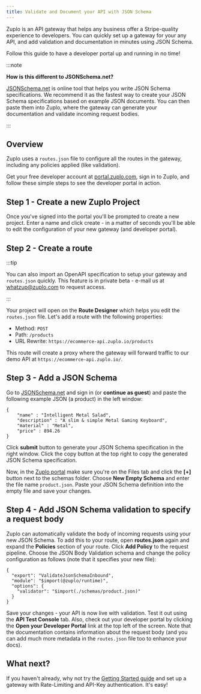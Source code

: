 ```yaml
---
title: Validate and Document your API with JSON Schema
---
```


Zuplo is an API gateway that helps any business offer a Stripe-quality experience to developers. You can quickly set up a gateway for your any API, and add validation and documentation in minutes using JSON Schema.

Follow this guide to have a developer portal up and running in no time!

:::note

**How is this different to JSONSchema.net?**

[JSONSchema.net](https://jsonschema.net/) is online tool that helps you write JSON Schema specifications. We recommend it as the fastest way to create your JSON Schema specifications based on example JSON documents. You can then paste them into Zuplo, where the gateway can generate your documentation and validate incoming request bodies.

:::

## Overview

Zuplo uses a `routes.json` file to configure all the routes in the gateway, including any policies applied (like validation).

Get your free developer account at [portal.zuplo.com](https://portal.zuplo.com), sign in to Zuplo, and follow these simple steps to see the developer portal in action.

## Step 1 - Create a new Zuplo Project

Once you've signed into the portal you'll be prompted to create a new project. Enter a name and click create - in a matter of seconds you'll be able to edit the configuration of your new gateway (and developer portal).

## Step 2 - Create a route

:::tip

You can also import an OpenAPI specification to setup your gateway and `routes.json` quickly. This feature is in private beta - e-mail us at [whatzup@zuplo.com](mailto:whatzup@zuplo.com) to request access.

:::

Your project will open on the **Route Designer** which helps you edit the `routes.json` file. Let's add a route with the following properties:

- Method: `POST`
- Path: `/products`
- URL Rewrite: `https://ecommerce-api.zuplo.io/products`

This route will create a proxy where the gateway will forward traffic to our demo API at `https://ecommerce-api.zuplo.io/`.

## Step 3 - Add a JSON Schema

Go to [JSONSchema.net](https://jsonschema.net) and sign in (or **continue as guest**) and paste the following example JSON (a product) in the left window:

```
{
    "name" : "Intelligent Metal Salad",
    "description" : "A slim & simple Metal Gaming Keyboard",
    "material" : "Metal",
    "price" : 894.26
}
```

Click **submit** button to generate your JSON Schema specification in the right window. Click the copy button at the top right to copy the generated JSON Schema specification.

Now, in the [Zuplo portal](https://portal.zuplo.com) make sure you're on the Files tab and click the **[+]** button next to the schemas folder. Choose **New Empty Schema** and enter the file name `product.json`. Paste your JSON Schema definition into the empty file and save your changes.

## Step 4 - Add JSON Schema validation to specify a request body

Zuplo can automatically validate the body of incoming requests using your new JSON Schema. To add this to your route, open **routes.json** again and expand the **Policies** section of your route. Click **Add Policy** to the request pipeline. Choose the JSON Body Validation schema and change the policy configuration as follows (note that it specifies your new file):

```
{
  "export": "ValidateJsonSchemaInbound",
  "module": "$import(@zuplo/runtime)",
  "options": {
    "validator": "$import(./schemas/product.json)"
  }
}
```

Save your changes - your API is now live with validation. Test it out using the **API Test Console** tab. Also, check out your developer portal by clicking the **Open your Developer Portal** link at the top left of the screen. Note that the documentation contains information about the request body (and you can add much more metadata in the `routes.json` file too to enhance your docs).

## What next?

If you haven't already, why not try the [Getting Started guide](https://www.zuplo.com/docs/overview/) and set up a gateway with Rate-Limiting and API-Key authentication. It's easy!

